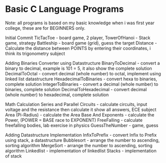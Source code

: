 # Basic C Language Programs

Note: all programs is based on my basic knowledge when i was first year college, these are for BEGINNERS only.

Initial Commit
TicTacToe - board game, 2 player, 
TowerOfHanoi - Stack game, strategy
Battleship - board game (grid), guess the target
Distance - Calculate the distance between POINTS by entering their coordinates, i think its trigonometry subject

Adding Binaries Converter using Datastructure
BinaryToDecimal - convert a binary to decimal, example is 101 = 5, it also show the complete solution
DecimalToOctal - convert decimal (whole number) to octal, implement using linked list datastructure
HexadecimalToBinaries - convert hexa to  binaries, complete solution
IntegerToBinaries - convert a decimal (whole number) to binaries, complete solution
DecimalToHexadecimal - convert decimal (whole number) to hexadecimal, complete solution

Math Calculation
Series and Parallel Circuits - calculate circuits, input voltage and the resistance then calculate it show all answers, ECE subject
Area (Pi-Radius) - calculate the Area
Base And Exponents - calculate the Power, (POWER = BASE race to EXPONENT)
FreeFalling - calculate freefalling bodies, lab exercise in physics
GuessTheNumber - game, guess

Adding Datastructure Implementation
InfixToPrefix - convert Infix to Prefix using stack, a datastructure
Bubblesort - arrange the number to ascending, sorting algorithm
MergeSort - arrange the number to ascending, sorting algorithm
Linkedlist - implementation of linkedlist
Stacks - implementation of stack 

